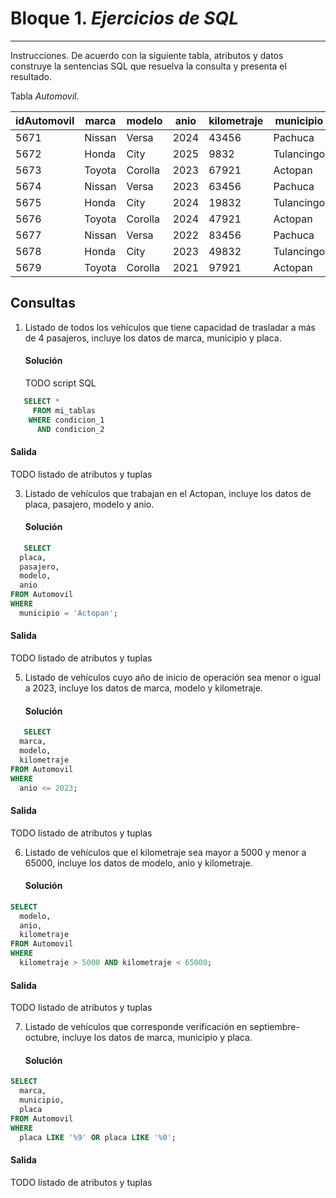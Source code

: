 # Bloque 1. *Ejercicios de SQL*
_______________________________

Instrucciones. De acuerdo con la siguiente tabla, atributos y datos construye la sentencias SQL que resuelva la consulta y presenta el resultado.

Tabla *Automovil*.

| idAutomovil | marca | modelo | anio | kilometraje | municipio | pasajero | placa |
| --------- | --------- | --------- | --------- | --------- | --------- | --------- | --------- |
| 5671 | Nissan | Versa | 2024 | 43456 | Pachuca | 4 | HJC123E |
| 5672 | Honda| City | 2025 | 9832 | Tulancingo | 5 | HJC124E |
| 5673 | Toyota | Corolla | 2023 | 67921 | Actopan| 3 | HJC125E |
| 5674 | Nissan | Versa | 2023 | 63456 | Pachuca | 4 | HJC126E |
| 5675 | Honda| City | 2024 | 19832 | Tulancingo | 4 | HJC133E |
| 5676 | Toyota | Corolla | 2024 | 47921 | Actopan| 5 | HJC133E |
| 5677 | Nissan | Versa | 2022 | 83456 | Pachuca | 4 | HJC223E |
| 5678 | Honda| City | 2023 | 49832 | Tulancingo | 5 | HJC223E |
| 5679 | Toyota | Corolla | 2021 | 97921 | Actopan| 3 | HJC223E |

Consultas
---------------
1. Listado de todos los vehículos que tiene capacidad de trasladar a más de 4 pasajeros, incluye los datos de marca, municipio y placa.
   #### Solución
   TODO script SQL
```sql
   SELECT *
     FROM mi_tablas
    WHERE condicion_1
      AND condicion_2
```
   #### Salida
   TODO listado de atributos y tuplas
   

   
3. Listado de vehículos que trabajan en el Actopan, incluye los datos de placa, pasajero, modelo y anio.
   #### Solución
``` sql
   SELECT
  placa,
  pasajero,
  modelo,
  anio
FROM Automovil
WHERE
  municipio = 'Actopan';
  ```
   #### Salida
   TODO listado de atributos y tuplas
   
5. Listado de vehículos cuyo año de inicio de operación sea menor o igual a 2023, incluye los datos de marca, modelo y kilometraje.
   #### Solución
``` sql
   SELECT
  marca,
  modelo,
  kilometraje
FROM Automovil
WHERE
  anio <= 2023;
  ```
   #### Salida
   TODO listado de atributos y tuplas
   
6. Listado de vehículos que el kilometraje sea mayor a 5000 y menor a 65000, incluye los datos de modelo, anio y kilometraje.
   #### Solución
``` sql
SELECT
  modelo,
  anio,
  kilometraje
FROM Automovil
WHERE
  kilometraje > 5000 AND kilometraje < 65000;
```
   #### Salida
   TODO listado de atributos y tuplas

7. Listado de vehículos que corresponde verificación en septiembre-octubre, incluye los datos de marca, municipio y placa.
   #### Solución
``` sql
SELECT
  marca,
  municipio,
  placa
FROM Automovil
WHERE
  placa LIKE '%9' OR placa LIKE '%0';
```
   #### Salida
   TODO listado de atributos y tuplas

